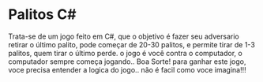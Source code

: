 # Palitos C#
Trata-se de um jogo feito em C#, que o objetivo é fazer seu adversario retirar o último palito, pode começar de 20-30 palitos, e permite tirar de 1-3 palitos, quem tirar o último perde. o jogo é você contra o computador, o computador sempre começa jogando.. Boa Sorte! para ganhar este jogo, voce precisa entender a logica do jogo.. não é facil como voce imagina!!!
